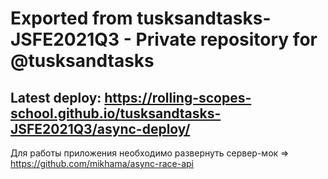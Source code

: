 # Exported from tusksandtasks-JSFE2021Q3 - Private repository for @tusksandtasks

## Latest deploy: https://rolling-scopes-school.github.io/tusksandtasks-JSFE2021Q3/async-deploy/

Для работы приложения необходимо развернуть сервер-мок => https://github.com/mikhama/async-race-api
